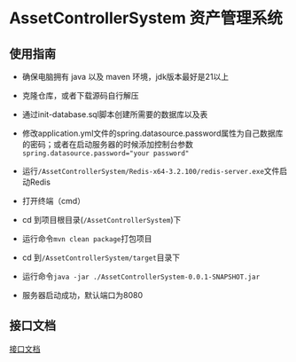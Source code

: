 # AssetControllerSystem 资产管理系统

## 使用指南

- 确保电脑拥有 java 以及 maven 环境，jdk版本最好是21以上


- 克隆仓库，或者下载源码自行解压


- 通过init-database.sql脚本创建所需要的数据库以及表


- 修改application.yml文件的spring.datasource.password属性为自己数据库的密码；或者在启动服务器的时候添加控制台参数```spring.datasource.password="your password"```


- 运行```/AssetControllerSystem/Redis-x64-3.2.100/redis-server.exe```文件启动Redis


- 打开终端（cmd）


- cd 到项目根目录(```/AssetControllerSystem```)下


- 运行命令```mvn clean package```打包项目


- cd 到```/AssetControllerSystem/target```目录下


- 运行命令```java -jar ./AssetControllerSystem-0.0.1-SNAPSHOT.jar```


- 服务器启动成功，默认端口为8080

## 接口文档

[接口文档](./Doc.md)
